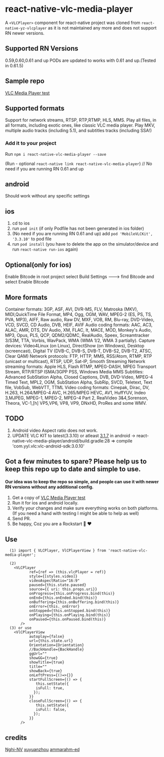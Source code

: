 # react-native-vlc-media-player

A `<VLCPlayer>` component for react-native
project was cloned from `react-native-yz-vlcplayer` as it is not maintained any more and does not support RN newer versions.

## Supported RN Versions

0.59,0.60,0.61 and up
PODs are updated to works with 0.61 and up.(Tested in 0.61.5)

## Sample repo

[VLC Media Player test](https://github.com/razorRun/react-native-vlc-media-player-test)

## Supported formats

Support for network streams, RTSP, RTP,RTMP, HLS, MMS.
Play all files, in all formats, including exotic ones, like classic VLC media player.
Play MKV, multiple audio tracks (including 5.1), and subtitles tracks (including SSA!)

### Add it to your project

Run `npm i react-native-vlc-media-player --save`

(Run - optional `react-native link react-native-vlc-media-player`) // No need if you are running RN 0.61 and up

## android

Should work without any specific settings

## ios

1. cd to ios
2. run `pod init` (if only Podfile has not been generated in ios folder)
3. (No need if you are running RN 0.61 and up) add `pod 'MobileVLCKit', '3.3.10'` to pod file
4. run `pod install` (you have to delete the app on the simulator/device and run `react-native run-ios` again)

## Optional(only for ios)

Enable Bitcode
in root project select Build Settings ---> find Bitcode and select Enable Bitcode

## More formats

Container formats: 3GP, ASF, AVI, DVR-MS, FLV, Matroska (MKV), MIDI,QuickTime File Format, MP4, Ogg, OGM, WAV, MPEG-2 (ES, PS, TS, PVA, MP3), AIFF, Raw audio, Raw DV, MXF, VOB, RM, Blu-ray, DVD-Video, VCD, SVCD, CD Audio, DVB, HEIF, AVIF
Audio coding formats: AAC, AC3, ALAC, AMR, DTS, DV Audio, XM, FLAC, It, MACE, MOD, Monkey's Audio, MP3, Opus, PLS, QCP, QDM2/QDMC, RealAudio, Speex, Screamtracker 3/S3M, TTA, Vorbis, WavPack, WMA (WMA 1/2, WMA 3 partially).
Capture devices: Video4Linux (on Linux), DirectShow (on Windows), Desktop (screencast), Digital TV (DVB-C, DVB-S, DVB-T, DVB-S2, DVB-T2, ATSC, Clear QAM)
Network protocols: FTP, HTTP, MMS, RSS/Atom, RTMP, RTP (unicast or multicast), RTSP, UDP, Sat-IP, Smooth Streaming
Network streaming formats: Apple HLS, Flash RTMP, MPEG-DASH, MPEG Transport Stream, RTP/RTSP ISMA/3GPP PSS, Windows Media MMS
Subtitles: Advanced SubStation Alpha, Closed Captions, DVB, DVD-Video, MPEG-4 Timed Text, MPL2, OGM, SubStation Alpha, SubRip, SVCD, Teletext, Text file, VobSub, WebVTT, TTML
Video coding formats: Cinepak, Dirac, DV, H.263, H.264/MPEG-4 AVC, H.265/MPEG HEVC, AV1, HuffYUV, Indeo 3,MJPEG, MPEG-1, MPEG-2, MPEG-4 Part 2, RealVideo 3&4,Sorenson, Theora, VC-1,[h] VP5,VP6, VP8, VP9, DNxHD, ProRes and some WMV.

## TODO

1. Android video Aspect ratio does not work.
2. UPDATE VLC KIT to latest(3.3.10) or atleast [3.1.7](https://mvnrepository.com/artifact/com.yyl.vlc/vlc-android-sdk/3.1.7) in android  -> react-native-vlc-media-player/android/build.gradle:28 => compile 'com.yyl.vlc:vlc-android-sdk:3.0.10'

## Got a few minutes to spare? Please help us to keep this repo up to date and simple to use. 

#### Our idea was to keep the repo so simple, and people can use it with newer RN versions without any additional config.


1. Get a copy of [VLC Media Player test](https://github.com/razorRun/react-native-vlc-media-player-test) 
2. Run it for ios and android locally. 
3. Verify your changes and make sure everything works on both platforms. (If you need a hand with testing I might be able to help as well)
4. Send PR.
5. Be happy, Coz you are a Rockstart 🌟 ❤️

## Use

```
  (1) import { VLCPlayer, VlCPlayerView } from 'react-native-vlc-media-player';

  (2)
    <VLCPlayer
           ref={ref => (this.vlcPlayer = ref)}
           style={[styles.video]}
           videoAspectRatio="16:9"
           paused={this.state.paused}
           source={{ uri: this.props.uri}}
           onProgress={this.onProgress.bind(this)}
           onEnd={this.onEnded.bind(this)}
           onBuffering={this.onBuffering.bind(this)}
           onError={this._onError}
           onStopped={this.onStopped.bind(this)}
           onPlaying={this.onPlaying.bind(this)}
           onPaused={this.onPaused.bind(this)}
       />
  (3) or use
    <VlCPlayerView
           autoplay={false}
           url={this.state.url}
           Orientation={Orientation}
           //BackHandle={BackHandle}
           ggUrl=""
           showGG={true}
           showTitle={true}
           title=""
           showBack={true}
           onLeftPress={()=>{}}
           startFullScreen={() => {
              this.setState({
              isFull: true,
             });
           }}
           closeFullScreen={() => {
              this.setState({
              isFull: false,
             });
           }}
       />
```



## credits

[Nghi-NV](https://github.com/Nghi-NV)
[xuyuanzhou](https://github.com/xuyuanzhou)
[ammarahm-ed](https://github.com/ammarahm-ed)
